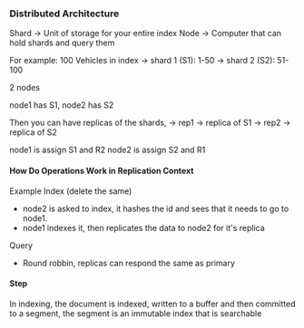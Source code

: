 ### Distributed Architecture

Shard -> Unit of storage for your entire index
Node -> Computer that can hold shards and query them

For example: 100 Vehicles in index
 -> shard 1 (S1): 1-50
 -> shard 2 (S2): 51-100
 
2 nodes

node1 has S1, node2 has S2 
  
Then you can have replicas of the shards, 
 -> rep1 -> replica of S1
 -> rep2 -> replica of S2

node1 is assign S1 and R2
node2 is assign S2 and R1

#### How Do Operations Work in Replication Context

Example Index (delete the same)
 - node2 is asked to index, it hashes the id and sees that it needs to go to node1.
 - node1 indexes it, then replicates the data to node2 for it's replica
 
Query
 - Round robbin, replicas can respond the same as primary
 
#### Step 
In indexing, the document is indexed, written to a buffer and then committed to a segment, the segment is an immutable index that is searchable